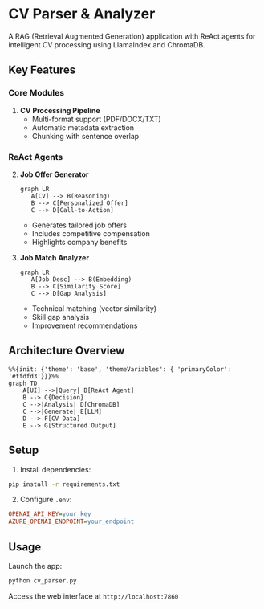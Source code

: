 # CV Parser & Analyzer

A RAG (Retrieval Augmented Generation) application with ReAct agents for intelligent CV processing using LlamaIndex and ChromaDB.

## Key Features

### Core Modules
1. **CV Processing Pipeline**
   - Multi-format support (PDF/DOCX/TXT)
   - Automatic metadata extraction
   - Chunking with sentence overlap

### ReAct Agents
2. **Job Offer Generator**
   ```mermaid
   graph LR
      A[CV] --> B(Reasoning)
      B --> C[Personalized Offer]
      C --> D[Call-to-Action]
   ```
   - Generates tailored job offers
   - Includes competitive compensation
   - Highlights company benefits

3. **Job Match Analyzer**  
   ```mermaid
   graph LR
      A[Job Desc] --> B(Embedding)
      B --> C[Similarity Score]
      C --> D[Gap Analysis]
   ```
   - Technical matching (vector similarity)
   - Skill gap analysis
   - Improvement recommendations

## Architecture Overview

```mermaid
%%{init: {'theme': 'base', 'themeVariables': { 'primaryColor': '#ffdfd3'}}}%%
graph TD
    A[UI] -->|Query| B[ReAct Agent]
    B --> C{Decision}
    C -->|Analysis| D[ChromaDB]
    C -->|Generate| E[LLM]
    D --> F[CV Data]
    E --> G[Structured Output]
```

## Setup

1. Install dependencies:
```bash
pip install -r requirements.txt
```

2. Configure `.env`:
```ini
OPENAI_API_KEY=your_key
AZURE_OPENAI_ENDPOINT=your_endpoint
```

## Usage

Launch the app:
```bash
python cv_parser.py
```

Access the web interface at `http://localhost:7860`
